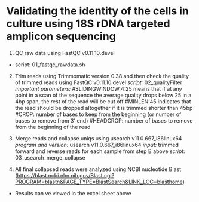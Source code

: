 # Validating the identity of the cells in culture using 18S rDNA targeted amplicon sequencing

1) QC raw data using FastQC v0.11.10.devel
* script: 01_fastqc_rawdata.sh

2) Trim reads using Trimmomatic version 0.38 and then check the quality of trimmed reads using FastQC v0.11.10.devel
_script:_ 02_qualityFilter
_important parameters:_ 
#SLIDINGWINDOW:4:25 means that if at any point in a scan of the sequence the average quality drops below 25 in a 4bp span, the rest of the read will be cut off
#MINLEN:45 indicates that the read should be dropped altogether if it is trimmed shorter than 45bp
#CROP: number of bases to keep from the beginning (or number of bases to remove from 3' end)
#HEADCROP: number of bases to remove from the beginning of the read

3) Merge reads and collapse uniqs using usearch v11.0.667_i86linux64
_program and version:_ usearch v11.0.667_i86linux64
_input:_ trimmed forward and reverse reads for each sample from step B above
_script:_ 03_usearch_merge_collapse

4. All final collapsed reads were analyzed using NCBI nucleotide Blast (https://blast.ncbi.nlm.nih.gov/Blast.cgi?PROGRAM=blastn&PAGE_TYPE=BlastSearch&LINK_LOC=blasthome)
- Results can ve viewed in the excel sheet above

